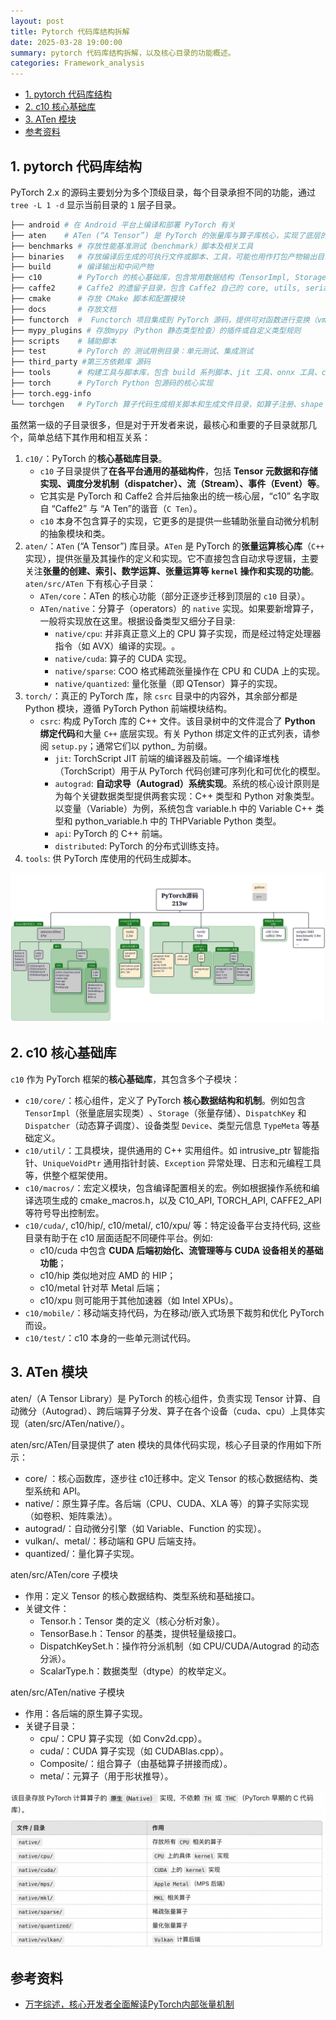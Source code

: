 ```yaml
---
layout: post
title: Pytorch 代码库结构拆解
date: 2025-03-28 19:00:00
summary: pytorch 代码库结构拆解，以及核心目录的功能概述。
categories: Framework_analysis
---
```


- [1. pytorch 代码库结构](#1-pytorch-代码库结构)
- [2. c10 核心基础库](#2-c10-核心基础库)
- [3. ATen 模块](#3-aten-模块)
- [参考资料](#参考资料)

## 1. pytorch 代码库结构

PyTorch 2.x 的源码主要划分为多个顶级目录，每个目录承担不同的功能，通过 `tree -L 1 -d` 显示当前目录的 `1` 层子目录。

```bash
├── android # 在 Android 平台上编译和部署 PyTorch 有关
├── aten    # ATen (“A Tensor”) 是 PyTorch 的张量库与算子库核心，实现了底层的张量数据结构、算子等基础。
├── benchmarks # 存放性能基准测试（benchmark）脚本及相关工具
├── binaries   # 存放编译后生成的可执行文件或脚本、工具，可能也用作打包产物输出目录
├── build      # 编译输出和中间产物
├── c10        # PyTorch 的核心基础库，包含常用数据结构（TensorImpl, Storage）和调度器（Dispatcher）、设备适配等的通用实现。
├── caffe2     # Caffe2 的遗留子目录，包含 Caffe2 自己的 core, utils, serialize 等部分
├── cmake      # 存放 CMake 脚本和配置模块
├── docs       # 存放文档
├── functorch  #  Functorch 项目集成到 PyTorch 源码，提供可对函数进行变换（vmap, grad等）的函数式功能和原型。
├── mypy_plugins # 存放mypy（Python 静态类型检查）的插件或自定义类型规则
├── scripts    # 辅助脚本
├── test       # PyTorch 的 测试用例目录：单元测试、集成测试
├── third_party #第三方依赖库 源码
├── tools      # 构建工具与脚本库，包含 build 系列脚本、jit 工具、onnx 工具、code_coverage, linter 等
├── torch      # PyTorch Python 包源码的核心实现
├── torch.egg-info
└── torchgen   # PyTorch 算子代码生成相关脚本和生成文件目录，如算子注册、shape 函数生成、static_runtime、decompositions 等。
```

虽然第一级的子目录很多，但是对于开发者来说，最核心和重要的子目录就那几个，简单总结下其作用和相互关系：

1. `c10/`：PyTorch 的**核心基础库目录**。
   - `c10` 子目录提供了**在各平台通用的基础构件**，包括 **Tensor 元数据和存储实现、调度分发机制（dispatcher）、流（Stream）、事件（Event）等**​。
   - 它其实是 PyTorch 和 Caffe2 合并后抽象出的统一核心层，“c10” 名字取自 “Caffe2” 与 “A Ten”的谐音（`C Ten`）。
   - `c10` 本身不包含算子的实现，它更多的是提供一些辅助张量自动微分机制的抽象模块和类。
2. `aten/`：`ATen` (“A Tensor”) 库目录。`ATen` 是 PyTorch 的**张量运算核心库**（`C++` 实现），提供张量及其操作的定义和实现​。它不直接包含自动求导逻辑，主要关注**张量的创建、索引、数学运算、张量运算等 `kernel` 操作和实现的功能**。`aten/src/ATen` 下有核心子目录：
    - `ATen/core`：ATen 的核心功能（部分正逐步迁移到顶层的 `c10` 目录）。
    - `ATen/native`：分算子（operators）的 `native` 实现。如果要新增算子，一般将实现放在这里​。根据设备类型又细分子目录:
      - `native/cpu`: 并非真正意义上的 CPU 算子实现，而是经过特定处理器指令（如 AVX）编译的实现。​。
      - `native/cuda`: 算子的 CUDA 实现。
      - `native/sparse`:  COO 格式稀疏张量操作在 CPU 和 CUDA 上的实现。
      - `native/quantized`: 量化张量（即 QTensor）算子的实现。
3. `torch/`：真正的 PyTorch 库，除 `csrc` 目录中的内容外，其余部分都是 Python 模块，遵循 PyTorch Python 前端模块结构。
    - `csrc`: 构成 PyTorch 库的 C++ 文件。该目录树中的文件混合了 **Python 绑定代码**和大量 `C++` 底层实现。有关 Python 绑定文件的正式列表，请参阅 `setup.py`；通常它们以 python_ 为前缀。
      - `jit`: TorchScript JIT 前端的编译器及前端。一个编译堆栈（TorchScript）用于从 PyTorch 代码创建可序列化和可优化的模型。
      - `autograd`: **自动求导（Autograd）系统实现**。系统的核心设计原则是为每个关键数据类型提供两套实现：C++ 类型和 Python 对象类型。以变量（Variable）为例，系统包含 variable.h 中的 Variable C++ 类型和 python_variable.h 中的 THPVariable Python 类型。
      - `api`: PyTorch 的 C++ 前端。
      - `distributed`: PyTorch 的分布式训练支持。
4. `tools`: 供 PyTorch 库使用的代码生成脚本。

![pytorch_src](../images/pytorch/pytorch_src.png)

## 2. c10 核心基础库

`c10` 作为 PyTorch 框架的**核心基础库**，其包含多个子模块：
- `c10/core/`：核心组件，定义了 PyTorch **核心数据结构和机制**。例如包含 `TensorImpl`（张量底层实现类）​、`Storage`（张量存储）、`DispatchKey` 和 `Dispatcher`（动态算子调度）、设备类型 `Device`、类型元信息 `TypeMeta` 等基础定义。
- `c10/util/`：工具模块，提供通用的 C++ 实用组件。如 intrusive_ptr 智能指针、`UniqueVoidPtr` 通用指针封装、`Exception` 异常处理、日志和元编程工具等，供整个框架使用。
- `c10/macros/`：宏定义模块，包含编译配置相关的宏。例如根据操作系统和编译选项生成的 cmake_macros.h，以及 C10_API, TORCH_API, CAFFE2_API 等符号导出控制宏​。
- `c10/cuda/`, c10/hip/, c10/metal/, c10/xpu/ 等：特定设备平台支持代码, 这些目录有助于在 c10 层面适配不同硬件平台。例如:
  - c10/cuda 中包含 **CUDA 后端初始化、流管理等与 CUDA 设备相关的基础功能**；
  - c10/hip 类似地对应 AMD 的 HIP；
  - c10/metal 针对苹 Metal 后端；
  - c10/xpu 则可能用于其他加速器（如 Intel XPUs）。
- `c10/mobile/`：移动端支持代码，为在移动/嵌入式场景下裁剪和优化 PyTorch 而设。
- `c10/test/`：c10 本身的一些单元测试代码。

## 3. ATen 模块

aten/（A Tensor Library）是 PyTorch 的核心组件，负责实现 Tensor 计算、自动微分（Autograd）、跨后端算子分发、算子在各个设备（cuda、cpu）上具体实现（aten/src/ATen/native/）。

aten/src/ATen/目录提供了 aten 模块的具体代码实现，核心子目录的作用如下所示：
- core/ ：核心函数库，逐步往 c10迁移中。定义 Tensor 的核心数据结构、类型系统和 API。
- native/：原生算子库。各后端（CPU、CUDA、XLA 等）的算子实际实现（如卷积、矩阵乘法）。
- autograd/：自动微分引擎（如 Variable、Function 的实现）。
- vulkan/、metal/：移动端和 GPU 后端支持。
- quantized/：量化算子实现。

aten/src/ATen/core 子模块
- 作用：定义 Tensor 的核心数据结构、类型系统和基础接口。
- 关键文件：
  - Tensor.h：Tensor 类的定义（核心分析对象）。
  - TensorBase.h：Tensor 的基类，提供轻量级接口。
  - DispatchKeySet.h：操作符分派机制（如 CPU/CUDA/Autograd 的动态分派）。
  - ScalarType.h：数据类型（dtype）的枚举定义。

aten/src/ATen/native 子模块
- 作用：各后端的原生算子实现。
- 关键子目录：
  - cpu/：CPU 算子实现（如 Conv2d.cpp）。
  - cuda/：CUDA 算子实现（如 CUDABlas.cpp）。
  - Composite/：组合算子（由基础算子拼接而成）。
  - meta/：元算子（用于形状推导）。

![aten_code_summary](../images/pytorch/aten_code_summary.png)

## 参考资料

- [万字综述，核心开发者全面解读PyTorch内部张量机制](https://mp.weixin.qq.com/s/8J-vsOukt7xwWQFtwnSnWw)